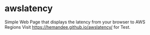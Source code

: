 # awslatency
Simple Web Page that displays the latency from your browser to AWS Regions
Visit https://hemandee.github.io/awslatency/ for Test.
